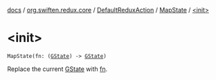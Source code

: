 [docs](../../../index.md) / [org.swiften.redux.core](../../index.md) / [DefaultReduxAction](../index.md) / [MapState](index.md) / [&lt;init&gt;](./-init-.md)

# &lt;init&gt;

`MapState(fn: (`[`GState`](index.md#GState)`) -> `[`GState`](index.md#GState)`)`

Replace the current [GState](index.md#GState) with [fn](fn.md).

